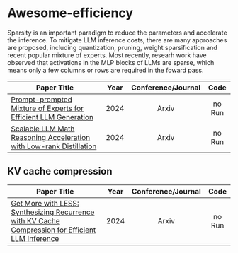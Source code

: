 # Awesome-efficiency

Sparsity is an important paradigm to reduce the parameters and accelerate the inference. 
To mitigate LLM inference costs, there are many approaches are proposed, including quantization, pruning, weight sparsification and recent popular mixture of experts. Most recently, researh work have observed that activations in the MLP blocks of LLMs are sparse, which means only a few columns or rows are required in the foward pass. 

| **Paper Title** | **Year** | **Conference/Journal** | **Code** |
| --------------- | :----: | :----: | :----: |
| [Prompt-prompted Mixture of Experts for Efficient LLM Generation](https://arxiv.org/abs/2404.01365v1) | 2024 | Arxiv | no Run|
| [Scalable LLM Math Reasoning Acceleration with Low-rank Distillation](https://arxiv.org/abs/2505.07861) | 2024 | Arxiv | no Run|


## KV cache compression
| **Paper Title** | **Year** | **Conference/Journal** | **Code** |
| --------------- | :----: | :----: | :----: |
| [Get More with LESS: Synthesizing Recurrence with KV Cache Compression for Efficient LLM Inference](https://arxiv.org/abs/2402.09398) | 2024 | Arxiv | no Run|

